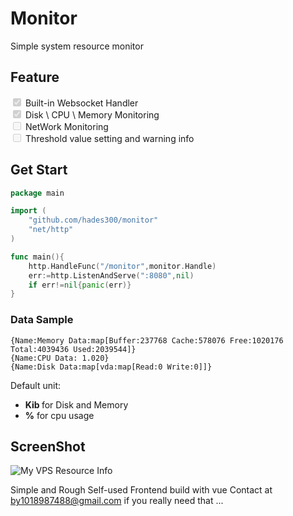 
# Monitor

Simple system resource monitor

## Feature 

<input type="checkbox" id="1"  disabled checked>
<label for="1">Built-in Websocket Handler</label><br>
<input type="checkbox" id="2"  checked disabled>
<label for="vehicle2">Disk \ CPU \ Memory Monitoring</label><br>
<input type="checkbox" id="2"   disabled>
<label for="vehicle2">NetWork Monitoring</label><br>
<input type="checkbox" id="4"  disabled>
<label for="4">Threshold value setting and warning info</label><br>

## Get Start

```go
package main

import (
    "github.com/hades300/monitor"
    "net/http"
)

func main(){
    http.HandleFunc("/monitor",monitor.Handle)
    err:=http.ListenAndServe(":8080",nil)
    if err!=nil{panic(err)}
}
```

### Data Sample
```
{Name:Memory Data:map[Buffer:237768 Cache:578076 Free:1020176 Total:4039436 Used:2039544]}
{Name:CPU Data: 1.020}
{Name:Disk Data:map[vda:map[Read:0 Write:0]]}
```
Default unit: 

- <b> Kib </b> for Disk and Memory
- <b>%</b>  for cpu usage

## ScreenShot

![My VPS Resource Info](http://q8ptr9gz2.bkt.clouddn.com/monitor.gif)

Simple and Rough Self-used Frontend build with vue Contact at by1018987488@gmail.com if you really need that ...